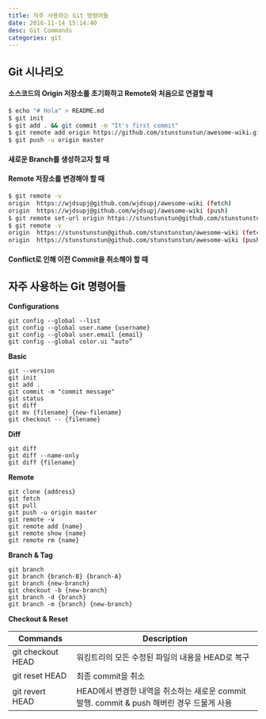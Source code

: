 ```yaml
---
title: 자주 사용하는 Git 명령어들
date: 2016-11-14 15:14:40
desc: Git Commands
categories: git
---
```


## Git 시나리오

#### 소스코드의 Origin 저장소를 초기화하고 Remote와 처음으로 연결할 때

```bash
$ echo "# Hola" > README.md
$ git init
$ git add . && git commit -m "It's first commit"
$ git remote add origin https://github.com/stunstunstun/awesome-wiki.git
$ git push -u origin master
```

#### 새로운 Branch를 생성하고자 할 때

#### Remote 저장소를 변경해야 할 때

```bash
$ git remote -v
origin  https://wjdsupj@github.com/wjdsupj/awesome-wiki (fetch)
origin  https://wjdsupj@github.com/wjdsupj/awesome-wiki (push)
$ git remote set-url origin https://stunstunstun@github.com/stunstunstun/awesome-wiki
$ git remote -v
origin  https://stunstunstun@github.com/stunstunstun/awesome-wiki (fetch)
origin  https://stunstunstun@github.com/stunstunstun/awesome-wiki (push)
```

#### Conflict로 인해 이전 Commit을 취소해야 할 때

## 자주 사용하는 Git 명령어들

**Configurations**

```
git config --global --list
git config --global user.name {username} 
git config --global user.email {email}
git config --global color.ui “auto”
``` 

**Basic**

```
git --version
git init
git add .
git commit -m "commit message"
git status
git diff
git mv {filename} {new-filename}
git checkout -- {filename}
```

**Diff**

```
git diff 
git diff --name-only 
git diff {filename}
```

**Remote**

```
git clone {address}
git fetch
git pull
git push -u origin master
git remote -v
git remote add {name}
git remote show {name}
git remote rm {name}
```

**Branch & Tag**

```
git branch
git branch {branch-B} {branch-A}
git branch {new-branch}
git checkout -b {new-branch}
git branch -d {branch}
git branch -m {branch} {new-branch}
```
**Checkout & Reset**

Commands | Description
--|--
git checkout HEAD | 워킹트리의 모든 수정된 파일의 내용을 HEAD로 복구
git reset HEAD | 최종 commit을 취소
git revert HEAD | HEAD에서 변경한 내역을 취소하는 새로운 commit 발행. commit & push 해버린 경우 드물게 사용

